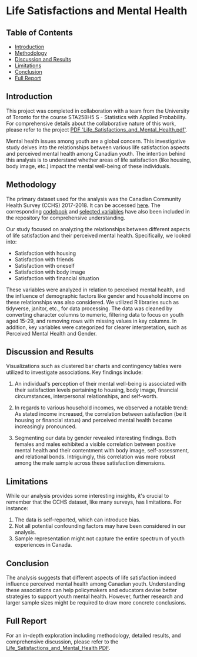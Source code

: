 # Life Satisfactions and Mental Health

## Table of Contents
- [Introduction](#introduction)
- [Methodology](#methodology)
- [Discussion and Results](#discussion-and-results)
- [Limitations](#limitations)
- [Conclusion](#conclusion)
- [Full Report](#full-report)

## Introduction
This project was completed in collaboration with a team from the University of Toronto for the course STA258H5 S - Statistics with Applied Probability. For comprehensive details about the collaborative nature of this work, please refer to the project [PDF 'Life_Satisfactions_and_Mental_Health.pdf'](Life_Satisfactions_and_Mental_Health.pdf).

Mental health issues among youth are a global concern. This investigative study delves into the relationships between various life satisfaction aspects and perceived mental health among Canadian youth. The intention behind this analysis is to understand whether areas of life satisfaction (like housing, body image, etc.) impact the mental well-being of these individuals.

## Methodology
The primary dataset used for the analysis was the Canadian Community Health Survey (CCHS) 2017-2018. It can be accessed [here](CCHS.csv). The corresponding [codebook](CCHS_Code_Book.txt) and [selected variables](CCHS_Selected_Variables.pdf) have also been included in the repository for comprehensive understanding. 

Our study focused on analyzing the relationships between different aspects of life satisfaction and their perceived mental health. Specifically, we looked into:

- Satisfaction with housing
- Satisfaction with friends
- Satisfaction with oneself
- Satisfaction with body image
- Satisfaction with financial situation

These variables were analyzed in relation to perceived mental health, and the influence of demographic factors like gender and household income on these relationships was also considered. We utilized R libraries such as tidyverse, janitor, etc., for data processing. The data was cleaned by converting character columns to numeric, filtering data to focus on youth aged 15-29, and removing rows with missing values in key columns. In addition, key variables were categorized for clearer interpretation, such as Perceived Mental Health and Gender.

## Discussion and Results
Visualizations such as clustered bar charts and contingency tables were utilized to investigate associations. Key findings include:

1. An individual's perception of their mental well-being is associated with their satisfaction levels pertaining to housing, body image, financial circumstances, interpersonal relationships, and self-worth.

2. In regards to various household incomes, we observed a notable trend: As stated income increased, the correlation between satisfaction (be it housing or financial status) and perceived mental health became increasingly pronounced.

3. Segmenting our data by gender revealed interesting findings. Both females and males exhibited a visible correlation between positive mental health and their contentment with body image, self-assessment, and relational bonds. Intriguingly, this correlation was more robust among the male sample across these satisfaction dimensions.

## Limitations
While our analysis provides some interesting insights, it's crucial to remember that the CCHS dataset, like many surveys, has limitations. For instance:

1. The data is self-reported, which can introduce bias.
2. Not all potential confounding factors may have been considered in our analysis.
3. Sample representation might not capture the entire spectrum of youth experiences in Canada.

## Conclusion
The analysis suggests that different aspects of life satisfaction indeed influence perceived mental health among Canadian youth. Understanding these associations can help policymakers and educators devise better strategies to support youth mental health. However, further research and larger sample sizes might be required to draw more concrete conclusions.

## Full Report
For an in-depth exploration including methodology, detailed results, and comprehensive discussion, please refer to the [Life_Satisfactions_and_Mental_Health PDF](./Life_Satisfactions_and_Mental_Health.pdf).

